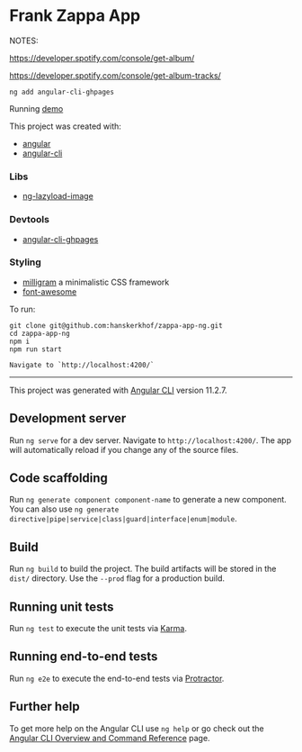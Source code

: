 # Frank Zappa App

NOTES:

https://developer.spotify.com/console/get-album/

https://developer.spotify.com/console/get-album-tracks/

    ng add angular-cli-ghpages


Running [demo](https://hanskerkhof.github.io/zappa-app-ng)

This project was created with:
- [angular](https://github.com/angular/angular)
- [angular-cli](https://github.com/angular/angular-cli)

### Libs
- [ng-lazyload-image](https://github.com/tjoskar/ng-lazyload-image)

### Devtools
- [angular-cli-ghpages](https://github.com/angular-schule/angular-cli-ghpages)

### Styling
- [milligram](https://milligram.github.io/) a minimalistic CSS framework
- [font-awesome](https://github.com/FortAwesome/Font-Awesome)

To run:

    git clone git@github.com:hanskerkhof/zappa-app-ng.git
    cd zappa-app-ng
    npm i
    npm run start

    Navigate to `http://localhost:4200/`



--------------

This project was generated with [Angular CLI](https://github.com/angular/angular-cli) version 11.2.7.

## Development server

Run `ng serve` for a dev server. Navigate to `http://localhost:4200/`. The app will automatically reload if you change any of the source files.

## Code scaffolding

Run `ng generate component component-name` to generate a new component. You can also use `ng generate directive|pipe|service|class|guard|interface|enum|module`.

## Build

Run `ng build` to build the project. The build artifacts will be stored in the `dist/` directory. Use the `--prod` flag for a production build.

## Running unit tests

Run `ng test` to execute the unit tests via [Karma](https://karma-runner.github.io).

## Running end-to-end tests

Run `ng e2e` to execute the end-to-end tests via [Protractor](http://www.protractortest.org/).

## Further help

To get more help on the Angular CLI use `ng help` or go check out the [Angular CLI Overview and Command Reference](https://angular.io/cli) page.
